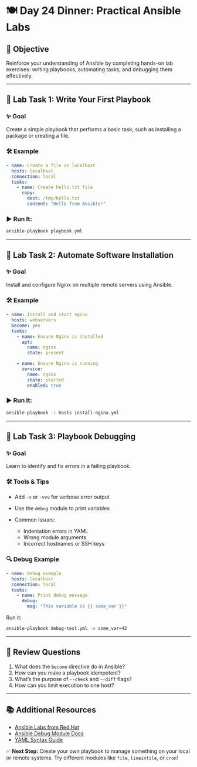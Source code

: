 # 🍽️ Day 24 Dinner: Practical Ansible Labs

## 🎯 Objective

Reinforce your understanding of Ansible by completing hands-on lab exercises: writing playbooks, automating tasks, and debugging them effectively.

---

## 🧪 Lab Task 1: Write Your First Playbook

### ✨ Goal

Create a simple playbook that performs a basic task, such as installing a package or creating a file.

### 🛠️ Example

```yaml
- name: Create a file on localhost
  hosts: localhost
  connection: local
  tasks:
    - name: Create hello.txt file
      copy:
        dest: /tmp/hello.txt
        content: "Hello from Ansible!"
```

### ▶️ Run It:

```bash
ansible-playbook playbook.yml
```

---

## 🧪 Lab Task 2: Automate Software Installation

### ✨ Goal

Install and configure Nginx on multiple remote servers using Ansible.

### 🛠️ Example

```yaml
- name: Install and start nginx
  hosts: webservers
  become: yes
  tasks:
    - name: Ensure Nginx is installed
      apt:
        name: nginx
        state: present

    - name: Ensure Nginx is running
      service:
        name: nginx
        state: started
        enabled: true
```

### ▶️ Run It:

```bash
ansible-playbook -i hosts install-nginx.yml
```

---

## 🧪 Lab Task 3: Playbook Debugging

### ✨ Goal

Learn to identify and fix errors in a failing playbook.

### 🛠️ Tools & Tips

* Add `-v` or `-vvv` for verbose error output
* Use the `debug` module to print variables
* Common issues:

  * Indentation errors in YAML
  * Wrong module arguments
  * Incorrect hostnames or SSH keys

### 🔍 Debug Example

```yaml
- name: Debug example
  hosts: localhost
  connection: local
  tasks:
    - name: Print debug message
      debug:
        msg: "This variable is {{ some_var }}"
```

Run it:

```bash
ansible-playbook debug-test.yml -e some_var=42
```

---

## 🧠 Review Questions

1. What does the `become` directive do in Ansible?
2. How can you make a playbook idempotent?
3. What’s the purpose of `--check` and `--diff` flags?
4. How can you limit execution to one host?

---

## 📚 Additional Resources

* [Ansible Labs from Red Hat](https://www.redhat.com/en/topics/automation/ansible-labs)
* [Ansible Debug Module Docs](https://docs.ansible.com/ansible/latest/collections/ansible/builtin/debug_module.html)
* [YAML Syntax Guide](https://yaml.org/spec/1.2/spec.html)

✅ **Next Step:** Create your own playbook to manage something on your local or remote systems. Try different modules like `file`, `lineinfile`, or `cron`!
